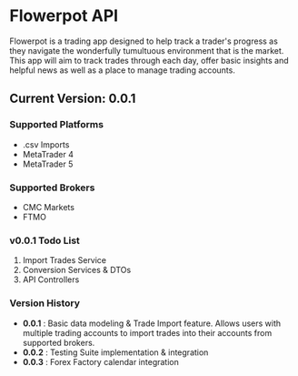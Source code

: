 # Flowerpot API
Flowerpot is a trading app designed to help track a trader's progress as they navigate the wonderfully tumultuous environment that is the market.
This app will aim to track trades through each day, offer basic insights and helpful news as well as a place to manage trading accounts.

## Current Version: 0.0.1

### Supported Platforms
- .csv Imports
- MetaTrader 4
- MetaTrader 5

### Supported Brokers
- CMC Markets
- FTMO

### v0.0.1 Todo List
1. Import Trades Service
2. Conversion Services & DTOs
3. API Controllers

### Version History
- **0.0.1** : Basic data modeling & Trade Import feature. Allows users with multiple trading accounts to import trades into their accounts from supported brokers.
- **0.0.2** : Testing Suite implementation & integration
- **0.0.3** : Forex Factory calendar integration

